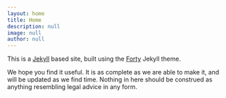 ```yaml
---
layout: home
title: Home
description: null
image: null
author: null
---
```


This is a [Jekyll](https://jekyllrb.com/) based site, built using the [Forty](https://github.com/andrewbanchich/Forty-Jekyll-Theme) Jekyll theme.

We hope you find it useful. It is as complete as we are able to make it, and will be updated as we find time. Nothing in here should be construed as anything resembling legal advice in any form.

